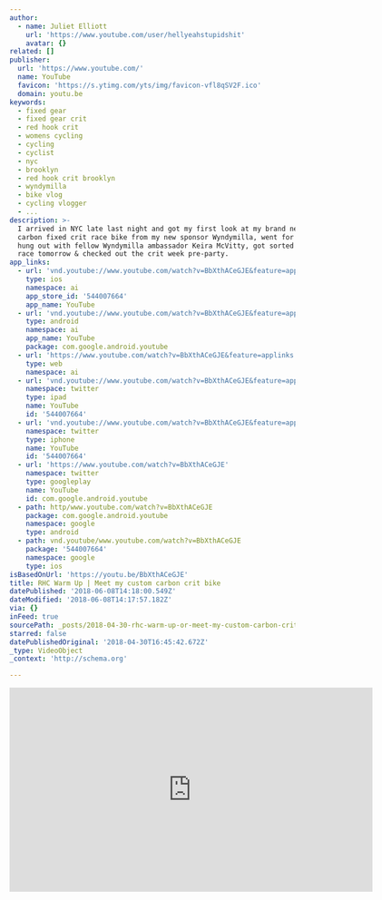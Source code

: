 ```yaml
---
author:
  - name: Juliet Elliott
    url: 'https://www.youtube.com/user/hellyeahstupidshit'
    avatar: {}
related: []
publisher:
  url: 'https://www.youtube.com/'
  name: YouTube
  favicon: 'https://s.ytimg.com/yts/img/favicon-vfl8qSV2F.ico'
  domain: youtu.be
keywords:
  - fixed gear
  - fixed gear crit
  - red hook crit
  - womens cycling
  - cycling
  - cyclist
  - nyc
  - brooklyn
  - red hook crit brooklyn
  - wyndymilla
  - bike vlog
  - cycling vlogger
  - ...
description: >-
  I arrived in NYC late last night and got my first look at my brand new custom
  carbon fixed crit race bike from my new sponsor Wyndymilla, went for a ride,
  hung out with fellow Wyndymilla ambassador Keira McVitty, got sorted for the
  race tomorrow & checked out the crit week pre-party.
app_links:
  - url: 'vnd.youtube://www.youtube.com/watch?v=BbXthACeGJE&feature=applinks'
    type: ios
    namespace: ai
    app_store_id: '544007664'
    app_name: YouTube
  - url: 'vnd.youtube://www.youtube.com/watch?v=BbXthACeGJE&feature=applinks'
    type: android
    namespace: ai
    app_name: YouTube
    package: com.google.android.youtube
  - url: 'https://www.youtube.com/watch?v=BbXthACeGJE&feature=applinks'
    type: web
    namespace: ai
  - url: 'vnd.youtube://www.youtube.com/watch?v=BbXthACeGJE&feature=applinks'
    namespace: twitter
    type: ipad
    name: YouTube
    id: '544007664'
  - url: 'vnd.youtube://www.youtube.com/watch?v=BbXthACeGJE&feature=applinks'
    namespace: twitter
    type: iphone
    name: YouTube
    id: '544007664'
  - url: 'https://www.youtube.com/watch?v=BbXthACeGJE'
    namespace: twitter
    type: googleplay
    name: YouTube
    id: com.google.android.youtube
  - path: http/www.youtube.com/watch?v=BbXthACeGJE
    package: com.google.android.youtube
    namespace: google
    type: android
  - path: vnd.youtube/www.youtube.com/watch?v=BbXthACeGJE
    package: '544007664'
    namespace: google
    type: ios
isBasedOnUrl: 'https://youtu.be/BbXthACeGJE'
title: RHC Warm Up | Meet my custom carbon crit bike
datePublished: '2018-06-08T14:18:00.549Z'
dateModified: '2018-06-08T14:17:57.182Z'
via: {}
inFeed: true
sourcePath: _posts/2018-04-30-rhc-warm-up-or-meet-my-custom-carbon-crit-bike.md
starred: false
datePublishedOriginal: '2018-04-30T16:45:42.672Z'
_type: VideoObject
_context: 'http://schema.org'

---
```

<iframe src="https://cdn.embedly.com/widgets/media.html?src=https%3A%2F%2Fwww.youtube.com%2Fembed%2FBbXthACeGJE%3Ffeature%3Doembed&amp;url=http%3A%2F%2Fwww.youtube.com%2Fwatch%3Fv%3DBbXthACeGJE&amp;image=https%3A%2F%2Fi.ytimg.com%2Fvi%2FBbXthACeGJE%2Fhqdefault.jpg&amp;key=a715cf41cc93453ca338d350cd26f87b&amp;type=text%2Fhtml&amp;schema=youtube" width="640" height="360" scrolling="no" frameborder="0" allowfullscreen="" style=""></iframe>